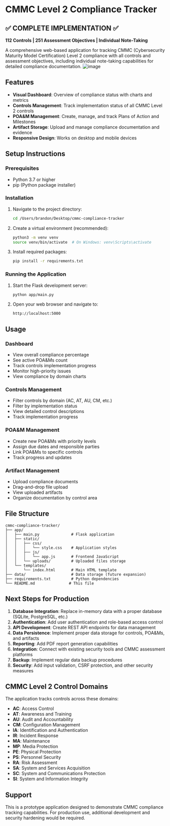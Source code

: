 # CMMC Level 2 Compliance Tracker

## ✅ **COMPLETE IMPLEMENTATION** ✅
**112 Controls | 251 Assessment Objectives | Individual Note-Taking**

A comprehensive web-based application for tracking CMMC (Cybersecurity Maturity Model Certification) Level 2 compliance with all controls and assessment objectives, including individual note-taking capabilities for detailed compliance documentation.
![image](https://github.com/user-attachments/assets/2e3cb054-d0c9-4a11-912d-f02b5607ebe6)

## Features

- **Visual Dashboard**: Overview of compliance status with charts and metrics
- **Controls Management**: Track implementation status of all CMMC Level 2 controls
- **POA&M Management**: Create, manage, and track Plans of Action and Milestones
- **Artifact Storage**: Upload and manage compliance documentation and evidence
- **Responsive Design**: Works on desktop and mobile devices

## Setup Instructions

### Prerequisites

- Python 3.7 or higher
- pip (Python package installer)

### Installation

1. Navigate to the project directory:
   ```bash
   cd /Users/brandon/Desktop/cmmc-compliance-tracker
   ```

2. Create a virtual environment (recommended):
   ```bash
   python3 -m venv venv
   source venv/bin/activate  # On Windows: venv\Scripts\activate
   ```

3. Install required packages:
   ```bash
   pip install -r requirements.txt
   ```

### Running the Application

1. Start the Flask development server:
   ```bash
   python app/main.py
   ```

2. Open your web browser and navigate to:
   ```
   http://localhost:5000
   ```

## Usage

### Dashboard
- View overall compliance percentage
- See active POA&Ms count
- Track controls implementation progress
- Monitor high-priority issues
- View compliance by domain charts

### Controls Management
- Filter controls by domain (AC, AT, AU, CM, etc.)
- Filter by implementation status
- View detailed control descriptions
- Track implementation progress

### POA&M Management
- Create new POA&Ms with priority levels
- Assign due dates and responsible parties
- Link POA&Ms to specific controls
- Track progress and updates

### Artifact Management
- Upload compliance documents
- Drag-and-drop file upload
- View uploaded artifacts
- Organize documentation by control area

## File Structure

```
cmmc-compliance-tracker/
├── app/
│   ├── main.py              # Flask application
│   ├── static/
│   │   ├── css/
│   │   │   └── style.css    # Application styles
│   │   ├── js/
│   │   │   └── app.js       # Frontend JavaScript
│   │   └── uploads/         # Uploaded files storage
│   └── templates/
│       └── index.html       # Main HTML template
├── data/                    # Data storage (future expansion)
├── requirements.txt         # Python dependencies
└── README.md               # This file
```

## Next Steps for Production

1. **Database Integration**: Replace in-memory data with a proper database (SQLite, PostgreSQL, etc.)
2. **Authentication**: Add user authentication and role-based access control
3. **API Development**: Create REST API endpoints for data management
4. **Data Persistence**: Implement proper data storage for controls, POA&Ms, and artifacts
5. **Reporting**: Add PDF report generation capabilities
6. **Integration**: Connect with existing security tools and CMMC assessment platforms
7. **Backup**: Implement regular data backup procedures
8. **Security**: Add input validation, CSRF protection, and other security measures

## CMMC Level 2 Control Domains

The application tracks controls across these domains:
- **AC**: Access Control
- **AT**: Awareness and Training
- **AU**: Audit and Accountability
- **CM**: Configuration Management
- **IA**: Identification and Authentication
- **IR**: Incident Response
- **MA**: Maintenance
- **MP**: Media Protection
- **PE**: Physical Protection
- **PS**: Personnel Security
- **RA**: Risk Assessment
- **SA**: System and Services Acquisition
- **SC**: System and Communications Protection
- **SI**: System and Information Integrity

## Support

This is a prototype application designed to demonstrate CMMC compliance tracking capabilities. For production use, additional development and security hardening would be required.
